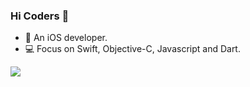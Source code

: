 ### Hi Coders 👋

<!--
**Rannie/Rannie** is a ✨ _special_ ✨ repository because its `README.md` (this file) appears on your GitHub profile.
-->

- 🔭 An iOS developer.
- 💻 Focus on Swift, Objective-C, Javascript and Dart.

<img src="https://github-readme-stats.vercel.app/api?username=rannie&show_icons=true&icon_color=8963D8&text_color=454F5B&bg_color=ffffff&hide_title=true" />
